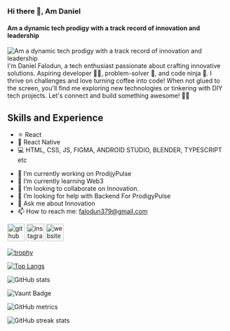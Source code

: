 ### Hi there 👋, Am Daniel
####  Am a dynamic tech prodigy with a track record of innovation and leadership
![Am a dynamic tech prodigy with a track record of innovation and leadership](https://pbs.twimg.com/profile_banners/1575441121265827841/1703689859/1080x360)
I'm Daniel Falodun, a tech enthusiast passionate about crafting innovative solutions. Aspiring developer 👨‍💻, problem-solver 🧩, and code ninja 🥷. I thrive on challenges and love turning coffee into code! When not glued to the screen, you'll find me exploring new technologies or tinkering with DIY tech projects. Let's connect and build something awesome! 🚀✨

## Skills and Experience
* ⚛ React
* 📱 React Native
* 💻 HTML, CSS, JS, FIGMA, ANDROID STUDIO, BLENDER, TYPESCRIPT etc

- 🔭 I’m currently working on ProdijyPulse 
- 🌱 I’m currently learning Web3 
- 👯 I’m looking to collaborate on Innovation. 
- 🤔 I’m looking for help with Backend For ProdigyPulse 
- 💬 Ask me about Innovation 
- 📫 How to reach me: falodun379@gmail.com 


[<img src='https://cdn.jsdelivr.net/npm/simple-icons@3.0.1/icons/github.svg' alt='github' height='40'>](https://github.com/daniel101-pro)  [<img src='https://cdn.jsdelivr.net/npm/simple-icons@3.0.1/icons/instagram.svg' alt='instagram' height='40'>](https://www.instagram.com/101.wrxld/)  [<img src='https://cdn.jsdelivr.net/npm/simple-icons@3.0.1/icons/icloud.svg' alt='website' height='40'>](https://101-portfolio.netlify.app/)  


[![trophy](https://github-profile-trophy.vercel.app/?username=daniel101-pro)](https://github.com/ryo-ma/github-profile-trophy)

[![Top Langs](https://github-readme-stats.vercel.app/api/top-langs/?username=daniel101-pro)](https://github.com/anuraghazra/github-readme-stats)

![GitHub stats](https://github-readme-stats.vercel.app/api?username=daniel101-pro&show_icons=true&count_private=true)  

![Vaunt Badge](https://api.vaunt.dev/v1/github/entities/daniel101-pro/contributions?format=svg&private=true)  

![GitHub metrics](https://metrics.lecoq.io/daniel101-pro)  

![GitHub streak stats](https://streak-stats.demolab.com/?user=daniel101-pro)  

